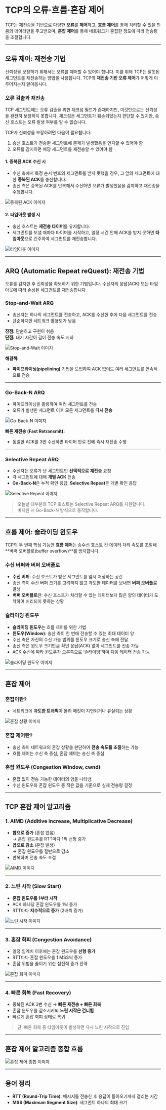 # TCP의 오류·흐름·혼잡 제어

TCP는 재전송을 기반으로 다양한 **오류**를 **제어**하고, **흐름 제어**를 통해 처리할 수 있을 만큼의 데이터만을 주고받으며, **혼잡 제어**를 통해 네트워크가 혼잡한 정도에 따라 전송량을 조절합니다.

---

## 오류 제어: 재전송 기법

신뢰성을 보장하기 위해서는 오류를 제어할 수 있어야 합니다. 이를 위해 TCP는 잘못된 세그먼트를 재전송하는 방법을 사용합니다. TCP의 **재전송 기반 오류 제어**가 어떻게 이루어지는지 알아봅시다.

### 오류 검출과 재전송

TCP 세그먼트에는 오류 검출을 위한 체크섬 필드가 존재하지만, 이것만으로는 신뢰성을 완전히 보장하지 못합니다. 체크섬은 세그먼트가 훼손되었는지 판단할 수 있지만, 송신 호스트는 오류 발생 여부를 알 수 없습니다.

TCP가 신뢰성을 보장하려면 다음이 필요합니다:

1. 송신 호스트가 전송한 세그먼트에 문제가 발생했음을 인지할 수 있어야 함  
2. 오류를 감지하면 해당 세그먼트를 재전송할 수 있어야 함

#### 1. 중복된 ACK 수신 시

- 수신 측에서 특정 순서 번호의 세그먼트를 받지 못했을 경우, 그 앞의 세그먼트에 대한 **중복된 ACK**를 송신합니다.
- 송신 측은 중복된 ACK를 반복해서 수신하면 오류가 발생했음을 감지하고 재전송을 수행합니다.

![중복된 ACK 이미지](https://github.com/user-attachments/assets/01827817-4212-4bb2-a891-e35df8185cb2)

#### 2. 타임아웃 발생 시

- 송신 호스트는 **재전송 타이머**를 유지합니다.
- 세그먼트를 보낼 때마다 타이머를 시작하고, 일정 시간 안에 ACK를 받지 못하면 **타임아웃**으로 간주하여 세그먼트를 재전송합니다.

![타임아웃 이미지](https://github.com/user-attachments/assets/dccd7220-82a8-4568-9dfd-d78d4397a830)

---

## ARQ (Automatic Repeat reQuest): 재전송 기법

오류를 감지한 후 신뢰성을 확보하기 위한 기법입니다. 수신자의 응답(ACK) 또는 타임아웃에 따라 손상된 세그먼트를 재전송합니다.

### Stop-and-Wait ARQ

- 송신자는 하나의 세그먼트를 전송하고, ACK를 수신한 후에 다음 세그먼트를 전송  
- 단순하지만 네트워크 활용도가 낮음

**장점:** 단순하고 구현이 쉬움  
**단점:** 대기 시간이 길어 전송 속도 저하

![Stop-and-Wait 이미지](https://github.com/user-attachments/assets/7a89770c-84f1-42c3-94dd-a498aa09f7f8)

**해결책:**  
- **파이프라이닝(pipelining)** 기법을 도입하여 ACK 없이도 여러 세그먼트를 연속적으로 전송

---

### Go-Back-N ARQ

- 파이프라이닝을 활용하여 여러 세그먼트를 전송  
- 오류가 발생한 세그먼트 이후 모든 세그먼트를 **다시 전송**

![Go-Back-N 이미지](https://github.com/user-attachments/assets/caf03319-ca06-4d9f-a2ef-181b9789555c)

**빠른 재전송 (Fast Retransmit):**  
- 동일한 ACK를 3번 수신하면 타이머 만료 전에 즉시 재전송 수행

---

### Selective Repeat ARQ

- 수신자는 오류가 난 세그먼트만 **선택적으로 재전송** 요청  
- 각 세그먼트에 대해 **개별 ACK** 전송  
- **Go-Back-N**은 누적 확인 응답, **Selective Repeat**은 개별 확인 응답

![Selective Repeat 이미지](https://github.com/user-attachments/assets/9f051ad4-5d9d-48d9-8738-01f02196bbe5)

> 오늘날 대부분의 TCP 호스트는 Selective Repeat ARQ를 지원합니다.  
> 미지원 시 Go-Back-N 방식으로 동작합니다.

---

## 흐름 제어: 슬라이딩 윈도우

TCP의 두 번째 핵심 기능인 **흐름 제어**는 송수신 호스트 간 데이터 처리 속도를 조절해 **버퍼 오버플로(buffer overflow)**를 방지합니다.

### 수신 버퍼와 버퍼 오버플로

- **수신 버퍼**: 수신 호스트가 받은 세그먼트를 임시 저장하는 공간
- 송신 측이 수신 버퍼 크기를 고려하지 않고 과도한 데이터를 보내면 **버퍼 오버플로** 발생
- **버퍼 오버플로**란: 수신 호스트가 처리할 수 있는 데이터보다 많은 양의 데이터가 도착하여 처리되지 못하는 상황

### 슬라이딩 윈도우

- **슬라이딩 윈도우**는 흐름 제어를 위한 기법
- **윈도우(Window)**: 송신 측이 한 번에 전송할 수 있는 최대 데이터 양
- 수신 측은 자신의 수신 가능 범위를 윈도우 크기로 송신 측에 전달
- 송신 측은 윈도우 크기만큼 확인 응답(ACK) 없이 세그먼트를 전송 가능
- ACK 수신에 따라 윈도우가 오른쪽으로 ‘슬라이딩’하며 다음 데이터 전송 가능

![슬라이딩 윈도우 이미지](https://github.com/user-attachments/assets/6bb27893-700d-4080-95b9-839eac68812c)

---

## 혼잡 제어

### 혼잡이란?

- 네트워크에 **과도한 트래픽**이 몰려 패킷이 지연되거나 유실되는 상황

![혼잡 상황 이미지](https://github.com/user-attachments/assets/94a350f7-bd24-47d1-9cd6-249a316b37e1)

### 혼잡 제어란?

- 송신 측이 네트워크의 혼잡 상황을 판단하여 **전송 속도를 조절**하는 기능
- 흐름 제어는 수신 측 중심, 혼잡 제어는 송신 측 중심

### 혼잡 윈도우 (Congestion Window, cwnd)

- 혼잡 없이 전송 가능한 데이터의 양을 나타냄
- 수신 윈도우와 혼잡 윈도우 중 작은 값을 기준으로 실제 전송량 결정

---

## TCP 혼잡 제어 알고리즘

### 1. AIMD (Additive Increase, Multiplicative Decrease)

- **합으로 증가** (혼잡 없음)  
  → 혼잡 윈도우를 RTT마다 1씩 선형 증가  
- **곱으로 감소** (혼잡 발생)  
  → 혼잡 윈도우를 절반으로 감소  
- 반복하며 전송 속도 조절

![AIMD 이미지](https://github.com/user-attachments/assets/62621474-8724-4a5c-abdc-b9c899f48556)

---

### 2. 느린 시작 (Slow Start)

- **혼잡 윈도우를 1부터 시작**
- ACK 하나당 혼잡 윈도우를 1씩 증가
- RTT마다 **지수적으로 증가** (2배씩 증가)

![느린 시작 이미지](https://github.com/user-attachments/assets/f4492c05-9aaf-41d7-8c14-2c6b031cbd72)

---

### 3. 혼잡 회피 (Congestion Avoidance)

- 일정 임계치 이후에는 혼잡 윈도우를 **선형 증가**
- RTT마다 혼잡 윈도우를 1 MSS씩 증가
- 혼잡 위험을 줄이기 위한 점진적 증가 전략

![혼잡 회피 이미지](https://github.com/user-attachments/assets/17d9b9af-302a-4ad8-b055-1753c9338869)

---

### 4. 빠른 회복 (Fast Recovery)

- 중복된 ACK 3번 수신 → **빠른 재전송 + 빠른 회복**
- 혼잡 윈도우를 감소시키되 **느린 시작은 건너뜀**
- 빠르게 혼잡 회피 상태로 복귀

> 단, 빠른 회복 중 타임아웃이 발생하면 다시 느린 시작으로 진입

---

## 혼잡 제어 알고리즘 종합 흐름

![혼잡 제어 종합 이미지](https://github.com/user-attachments/assets/bcbc3bec-851e-4ed7-ba4a-0dbd7616fe7b)

---

## 용어 정리

- **RTT (Round-Trip Time)**: 메시지를 전송한 후 응답이 돌아오기까지 걸리는 시간
- **MSS (Maximum Segment Size)**: 세그먼트 하나의 최대 크기

